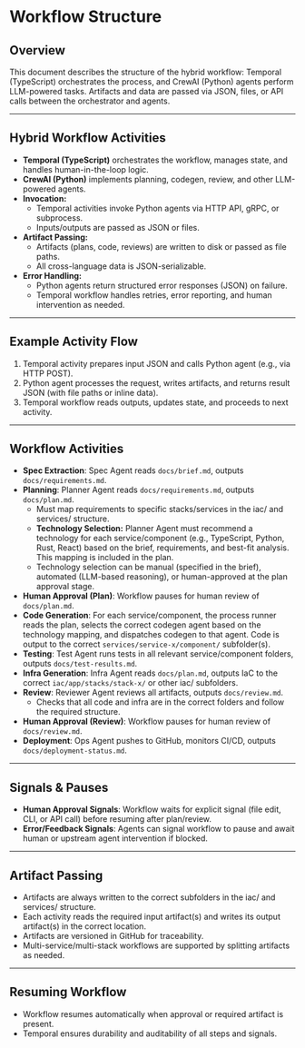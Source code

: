 # Workflow Structure

## Overview
This document describes the structure of the hybrid workflow: Temporal (TypeScript) orchestrates the process, and CrewAI (Python) agents perform LLM-powered tasks. Artifacts and data are passed via JSON, files, or API calls between the orchestrator and agents.

---

## Hybrid Workflow Activities
- **Temporal (TypeScript)** orchestrates the workflow, manages state, and handles human-in-the-loop logic.
- **CrewAI (Python)** implements planning, codegen, review, and other LLM-powered agents.
- **Invocation:**
  - Temporal activities invoke Python agents via HTTP API, gRPC, or subprocess.
  - Inputs/outputs are passed as JSON or files.
- **Artifact Passing:**
  - Artifacts (plans, code, reviews) are written to disk or passed as file paths.
  - All cross-language data is JSON-serializable.
- **Error Handling:**
  - Python agents return structured error responses (JSON) on failure.
  - Temporal workflow handles retries, error reporting, and human intervention as needed.

---

## Example Activity Flow
1. Temporal activity prepares input JSON and calls Python agent (e.g., via HTTP POST).
2. Python agent processes the request, writes artifacts, and returns result JSON (with file paths or inline data).
3. Temporal workflow reads outputs, updates state, and proceeds to next activity.

---

## Workflow Activities
- **Spec Extraction**: Spec Agent reads `docs/brief.md`, outputs `docs/requirements.md`.
- **Planning**: Planner Agent reads `docs/requirements.md`, outputs `docs/plan.md`.
  - Must map requirements to specific stacks/services in the iac/ and services/ structure.
  - **Technology Selection:** Planner Agent must recommend a technology for each service/component (e.g., TypeScript, Python, Rust, React) based on the brief, requirements, and best-fit analysis. This mapping is included in the plan.
  - Technology selection can be manual (specified in the brief), automated (LLM-based reasoning), or human-approved at the plan approval stage.
- **Human Approval (Plan)**: Workflow pauses for human review of `docs/plan.md`.
- **Code Generation**: For each service/component, the process runner reads the plan, selects the correct codegen agent based on the technology mapping, and dispatches codegen to that agent. Code is output to the correct `services/service-x/component/` subfolder(s).
- **Testing**: Test Agent runs tests in all relevant service/component folders, outputs `docs/test-results.md`.
- **Infra Generation**: Infra Agent reads `docs/plan.md`, outputs IaC to the correct `iac/app/stacks/stack-x/` or other iac/ subfolders.
- **Review**: Reviewer Agent reviews all artifacts, outputs `docs/review.md`.
  - Checks that all code and infra are in the correct folders and follow the required structure.
- **Human Approval (Review)**: Workflow pauses for human review of `docs/review.md`.
- **Deployment**: Ops Agent pushes to GitHub, monitors CI/CD, outputs `docs/deployment-status.md`.

---

## Signals & Pauses
- **Human Approval Signals**: Workflow waits for explicit signal (file edit, CLI, or API call) before resuming after plan/review.
- **Error/Feedback Signals**: Agents can signal workflow to pause and await human or upstream agent intervention if blocked.

---

## Artifact Passing
- Artifacts are always written to the correct subfolders in the iac/ and services/ structure.
- Each activity reads the required input artifact(s) and writes its output artifact(s) in the correct location.
- Artifacts are versioned in GitHub for traceability.
- Multi-service/multi-stack workflows are supported by splitting artifacts as needed.

---

## Resuming Workflow
- Workflow resumes automatically when approval or required artifact is present.
- Temporal ensures durability and auditability of all steps and signals. 